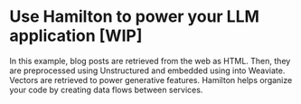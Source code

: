 # Use Hamilton to power your LLM application [WIP]
In this example, blog posts are retrieved from the web as HTML. Then, they are preprocessed using Unstructured and embedded using into Weaviate. Vectors are retrieved to power generative features. Hamilton helps organize your code by creating data flows between services.
